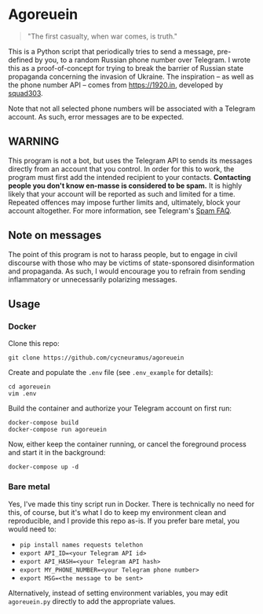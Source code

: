 # Agoreuein

> "The first casualty, when war comes, is truth."

This is a Python script that periodically tries to send a message, pre-defined by you, to a random Russian phone number over Telegram. I wrote this as a proof-of-concept for trying to break the barrier of Russian state propaganda concerning the invasion of Ukraine. The inspiration – as well as the phone number API – comes from https://1920.in, developed by [squad303](https://github.com/squad303/squad303app).

Note that not all selected phone numbers will be associated with a Telegram account. As such, error messages are to be expected.

## WARNING

This program is not a bot, but uses the Telegram API to sends its messages directly from an account that you control. In order for this to work, the program must first add the intended recipient to your contacts. **Contacting people you don't know en-masse is considered to be spam.** It is highly likely that your account will be reported as such and limited for a time. Repeated offences may impose further limits and, ultimately, block your account altogether. For more information, see Telegram's [Spam FAQ](https://telegram.org/faq_spam).

## Note on messages

The point of this program is not to harass people, but to engage in civil discourse with those who may be victims of state-sponsored disinformation and propaganda. As such, I would encourage you to refrain from sending inflammatory or unnecessarily polarizing messages.

## Usage

### Docker

Clone this repo: 
```
git clone https://github.com/cycneuramus/agoreuein
```

Create and populate the `.env` file (see `.env_example` for details):
```
cd agoreuein
vim .env
```

Build the container and authorize your Telegram account on first run:
```
docker-compose build
docker-compose run agoreuein
```

Now, either keep the container running, or cancel the foreground process and start it in the background:
```
docker-compose up -d
```

### Bare metal
Yes, I've made this tiny script run in Docker. There is technically no need for this, of course, but it's what I do to keep my environment clean and reproducible, and I provide this repo as-is. If you prefer bare metal, you would need to:

+ `pip install names requests telethon`
+ `export API_ID=<your Telegram API id>` 
+ `export API_HASH=<your Telegram API hash>`
+ `export MY_PHONE_NUMBER=<your Telegram phone number>`
+ `export MSG=<the message to be sent>`

Alternatively, instead of setting environment variables, you may edit `agoreuein.py` directly to add the appropriate values. 
